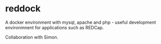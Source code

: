 # reddock
A docker environment with mysql, apache and php - useful development environmnent for applications such as REDCap.

Collaboration with Simon.
